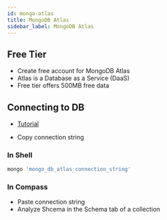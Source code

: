```yaml
---
id: mongo-atlas
title: MongoDB Atlas
sidebar_label: MongoDB Atlas
---
```


## Free Tier

- Create free account for MongoDB Atlas
- Atlas is a Database as a Service (DaaS)
- Free tier offers 500MB free data

## Connecting to DB

- [Tutorial](https://www.youtube.com/watch?v=KKyag6t98g8)

- Copy connection string

### In Shell

```bash
mongo 'mongo_db_atlas_connection_string'
```

### In Compass

- Paste connection string
- Analyze Shcema in the Schema tab of a collection
